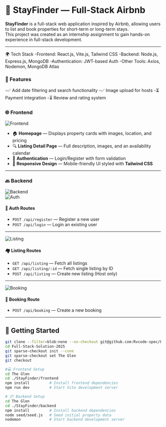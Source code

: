 # 🏡 StayFinder — Full-Stack Airbnb 

**StayFinder** is a full-stack web application inspired by Airbnb, allowing users to list and book properties for short-term or long-term stays.  
This project was created as an internship assignment to gain hands-on experience in full-stack development.

---

🌍 Tech Stack
-Frontend: React.js, Vite.js, Tailwind CSS
-Backend: Node.js, Express.js, MongoDB
-Authentication: JWT-based Auth
-Other Tools: Axios, Nodemon, MongoDB Atlas

### 🚀 Features
-✅ Add date filtering and search functionality
-✅ Image upload for hosts
-⏳ Payment integration
-⏳ Review and rating system

### 🌐 Frontend  
![Frontend](https://img.shields.io/badge/Frontend-React.js+Vite.js-blue)

- 🏠 **Homepage** — Displays property cards with images, location, and pricing  
- 🔍 **Listing Detail Page** — Full description, images, and an availability calendar  
- 🔐 **Authentication** — Login/Register with form validation  
- 📱 **Responsive Design** — Mobile-friendly UI styled with **Tailwind CSS**

---

### 🔙 Backend  
![Backend](https://img.shields.io/badge/Backend-Node.js%20%7C%20Express-brightgreen)  
![Auth](https://img.shields.io/badge/Auth-Enabled-brightgreen)

#### 🔐 Auth Routes

- `POST /api/register` — Register a new user  
- `POST /api/login` — Login an existing user  

---

![Listing](https://img.shields.io/badge/Listing-Routes-lawngreen)

#### 🏘️ Listing Routes

- `GET /api/listing` — Fetch all listings  
- `GET /api/listing/:id` — Fetch single listing by ID  
- `POST /api/listing` — Create new listing (Host only)  

---

![Booking](https://img.shields.io/badge/Booking-Route-purple)

#### 📆 Booking Route

- `POST /api/booking` — Create a new booking

---

## 🧪 Getting Started
```bash
git clone --filter=blob:none --no-checkout git@github.com:Rvcode-spec/Full-Stack-Solution-2025.git
cd Full-Stack-Solution-2025
git sparse-checkout init --cone
git sparse-checkout set The Glen
git checkout

#💻 Frontend Setup
cd The Glen
cd ./StayFinder/frontend
npm install         # Install frontend dependencies
npm run dev         # Start Vite development server

# 📦 Backend Setup
cd The Glen
cd ./StayFinder/backend
npm install         # Install backend dependencies
node seed/seed.js   # Seed initial property data
nodemon             # Start backend development server
